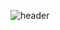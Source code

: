 ![header](https://capsule-render.vercel.app/api?type=waving&color=auto&height=300&section=header&text=Bambinya&fontSize=70)
